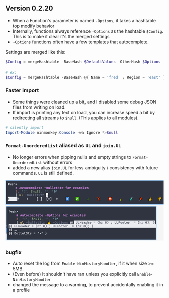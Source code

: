 ## Version 0.2.20

- When a Function's parameter is named `-Options`, it takes a hashtable top modify behavior
- Internally, functions always reference `-Options` as the hashtable `$Config`. This is to make it clear it's the merged settings
- `-Options` functions often have a few templates that autocomplete. 

Settings are merged like this:
```ps1
$Config = mergeHashtable -BaseHash $DefaultValues -OtherHash $Options

# ex:
$Config = mergeHashtable -BaseHash @{ Name = 'fred' ; Region = 'east' } -OtherHash @{ Id = 4 ; Region = 'North' }
```

### Faster import

- Some things were cleaned up a bit, and I disabled some debug JSON files from writing on load.
- If import is printing any text on load, you can increase speed a bit by redirecting all streams to `$null`. (This applies to all modules).
```ps1
# silently import
Import-Module ninmonkey.Console -wa Ignore *>$null
```

### `Format-UnorderedList` aliased as `UL` and `join.UL`

- No longer errors when pipping nulls and empty strings to `Format-UnorderedList` without errors
- added a new alias `join.UL` for less ambiguity / consistency with future commands. `UL` is still defined. 

![image](img/format-ul-completer.png)

### bugfix

- Auto reset the log from `Enable-NinHistoryHandler`, if it when size >= 5MB.
- (Even before) It shouldn't have ran unless you explicitly call `Enable-NinHistoryHandler` 
- changed the message to a warning, to prevent accidentally enabling it in a profile
